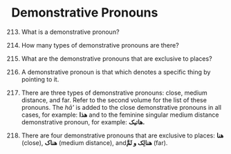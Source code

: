 Demonstrative Pronouns
======================

213. What is a demonstrative pronoun?

214. How many types of demonstrative pronouns are there?

215. What are the demonstrative pronouns that are exclusive to places?

213. A demonstrative pronoun is that which denotes a specific thing by
pointing to it.

214. There are three types of demonstrative pronouns: close, medium
distance, and far. Refer to the second volume for the list of these
pronouns. The *hā'* is added to the close demonstrative pronouns in all
cases, for example: **هذا** and to the feminine singular medium distance
demonstrative pronoun, for example: **هاتیک.**

215. There are four demonstrative pronouns that are exclusive to places:
**هنا** (close), **هناک** (medium distance), and**هنالِک و ثَمَّ**
(far).


